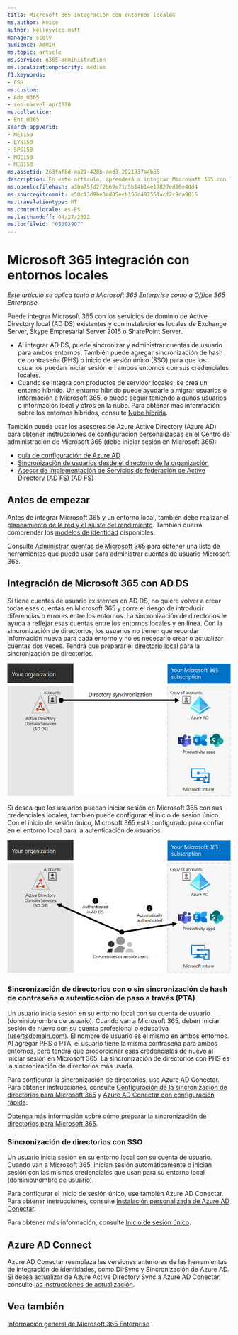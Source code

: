 ```yaml
---
title: Microsoft 365 integración con entornos locales
ms.author: kvice
author: kelleyvice-msft
manager: scotv
audience: Admin
ms.topic: article
ms.service: o365-administration
ms.localizationpriority: medium
f1.keywords:
- CSH
ms.custom:
- Adm_O365
- seo-marvel-apr2020
ms.collection:
- Ent_O365
search.appverid:
- MET150
- LYN150
- SPS150
- MOE150
- MED150
ms.assetid: 263faf8d-aa21-428b-aed3-2021837a4b65
description: En este artículo, aprenderá a integrar Microsoft 365 con los servicios de directorio y los entornos locales existentes.
ms.openlocfilehash: a3ba75fd2f2b69e71d5b14b14e17827ed96e4dd4
ms.sourcegitcommit: e50c13d9be3ed05ecb156d497551acf2c9da9015
ms.translationtype: MT
ms.contentlocale: es-ES
ms.lasthandoff: 04/27/2022
ms.locfileid: "65093907"
---
```

# <a name="microsoft-365-integration-with-on-premises-environments"></a>Microsoft 365 integración con entornos locales

*Este artículo se aplica tanto a Microsoft 365 Enterprise como a Office 365 Enterprise.*

Puede integrar Microsoft 365 con los servicios de dominio de Active Directory local (AD DS) existentes y con instalaciones locales de Exchange Server, Skype Empresarial Server 2015 o SharePoint Server.
  
 - Al integrar AD DS, puede sincronizar y administrar cuentas de usuario para ambos entornos. También puede agregar sincronización de hash de contraseña (PHS) o inicio de sesión único (SSO) para que los usuarios puedan iniciar sesión en ambos entornos con sus credenciales locales.
 - Cuando se integra con productos de servidor locales, se crea un entorno híbrido. Un entorno híbrido puede ayudarle a migrar usuarios o información a Microsoft 365, o puede seguir teniendo algunos usuarios o información local y otros en la nube. Para obtener más información sobre los entornos híbridos, consulte [Nube híbrida](../solutions/cloud-architecture-models.md#hybrid).

También puede usar los asesores de Azure Active Directory (Azure AD) para obtener instrucciones de configuración personalizadas en el Centro de administración de Microsoft 365 (debe iniciar sesión en Microsoft 365):

- [guía de configuración de Azure AD](https://aka.ms/aadpguidance)
- [Sincronización de usuarios desde el directorio de la organización](https://aka.ms/aadconnectpwsync)
- [Asesor de implementación de Servicios de federación de Active Directory (AD FS) (AD FS)](https://aka.ms/adfsguidance)
   
## <a name="before-you-begin"></a>Antes de empezar

Antes de integrar Microsoft 365 y un entorno local, también debe realizar el [planeamiento de la red y el ajuste del rendimiento](network-planning-and-performance.md). También querrá comprender los [modelos de identidad](deploy-identity-solution-identity-model.md) disponibles. 

Consulte [Administrar cuentas de Microsoft 365](manage-microsoft-365-accounts.md) para obtener una lista de herramientas que puede usar para administrar cuentas de usuario Microsoft 365. 
  
## <a name="integrate-microsoft-365-with-ad-ds"></a>Integración de Microsoft 365 con AD DS

Si tiene cuentas de usuario existentes en AD DS, no quiere volver a crear todas esas cuentas en Microsoft 365 y corre el riesgo de introducir diferencias o errores entre los entornos. La sincronización de directorios le ayuda a reflejar esas cuentas entre los entornos locales y en línea. Con la sincronización de directorios, los usuarios no tienen que recordar información nueva para cada entorno y no es necesario crear o actualizar cuentas dos veces. Tendrá que preparar el [directorio local](prepare-for-directory-synchronization.md) para la sincronización de directorios.
  
![Use la sincronización de directorios para mantener sincronizada la información de la cuenta de usuario local y en línea.](../media/microsoft-365-integration/directory-synchronization.png)
  
Si desea que los usuarios puedan iniciar sesión en Microsoft 365 con sus credenciales locales, también puede configurar el inicio de sesión único. Con el inicio de sesión único, Microsoft 365 está configurado para confiar en el entorno local para la autenticación de usuarios.
  
![Con el inicio de sesión único, la misma cuenta está disponible en los entornos locales y en línea.](../media/microsoft-365-integration/single-sign-on.png)

### <a name="directory-synchronization-with-or-without-password-hash-synchronization-or-pass-through-authentication-pta"></a>Sincronización de directorios con o sin sincronización de hash de contraseña o autenticación de paso a través (PTA)

Un usuario inicia sesión en su entorno local con su cuenta de usuario (dominio\nombre de usuario). Cuando van a Microsoft 365, deben iniciar sesión de nuevo con su cuenta profesional o educativa (user@domain.com). El nombre de usuario es el mismo en ambos entornos. Al agregar PHS o PTA, el usuario tiene la misma contraseña para ambos entornos, pero tendrá que proporcionar esas credenciales de nuevo al iniciar sesión en Microsoft 365. La sincronización de directorios con PHS es la sincronización de directorios más usada.

Para configurar la sincronización de directorios, use Azure AD Conectar. Para obtener instrucciones, consulte [Configuración de la sincronización de directorios para Microsoft 365](set-up-directory-synchronization.md) y [Azure AD Conectar con configuración rápida](/azure/active-directory/hybrid/how-to-connect-install-express).

Obtenga más información sobre [cómo preparar la sincronización de directorios para Microsoft 365](prepare-for-directory-synchronization.md).

### <a name="directory-synchronization-with-sso"></a>Sincronización de directorios con SSO

Un usuario inicia sesión en su entorno local con su cuenta de usuario. Cuando van a Microsoft 365, inician sesión automáticamente o inician sesión con las mismas credenciales que usan para su entorno local (dominio\nombre de usuario).

Para configurar el inicio de sesión único, use también Azure AD Conectar. Para obtener instrucciones, consulte [Instalación personalizada de Azure AD Conectar](/azure/active-directory/hybrid/how-to-connect-install-custom).

Para obtener más información, consulte [Inicio de sesión único](/azure/active-directory/manage-apps/what-is-single-sign-on).

## <a name="azure-ad-connect"></a>Azure AD Connect

Azure AD Conectar reemplaza las versiones anteriores de las herramientas de integración de identidades, como DirSync y Sincronización de Azure AD. Si desea actualizar de Azure Active Directory Sync a Azure AD Conectar, consulte [las instrucciones de actualización](/azure/active-directory/hybrid/how-to-dirsync-upgrade-get-started). 

## <a name="see-also"></a>Vea también

[Información general de Microsoft 365 Enterprise](microsoft-365-overview.md)